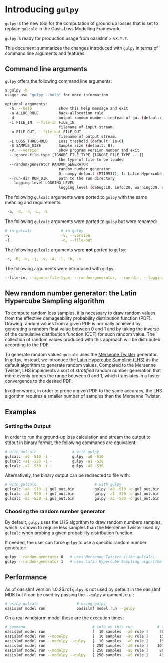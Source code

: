 # Introducing `gulpy`

`gulpy` is the new tool for the computation of ground up losses that is set to replace `gulcalc` in the 
Oasis Loss Modelling Framework.

`gulpy` is ready for production usage from oasislmf > v`X.Y.Z`.

This document summarizes the changes introduced with `gulpy` in terms of command line arguments and features.

## Command line arguments
`gulpy` offers the following command line arguments:
```bash
$ gulpy -h
usage: use "gulpy --help" for more information

optional arguments:
  -h, --help            show this help message and exit
  -a ALLOC_RULE         back-allocation rule
  -d                    output random numbers instead of gul (default: False).
  -i FILE_IN, --file-in FILE_IN
                        filename of input stream.
  -o FILE_OUT, --file-out FILE_OUT
                        filename of output stream.
  -L LOSS_THRESHOLD     Loss treshold (default: 1e-6)
  -S SAMPLE_SIZE        Sample size (default: 0).
  -V, --version         show program version number and exit
  --ignore-file-type [IGNORE_FILE_TYPE [IGNORE_FILE_TYPE ...]]
                        the type of file to be loaded
  --random-generator RANDOM_GENERATOR
                        random number generator
                        0: numpy default (MT19937), 1: Latin Hypercube. Default: 1.
  --run-dir RUN_DIR     path to the run directory
  --logging-level LOGGING_LEVEL
                        logging level (debug:10, info:20, warning:30, error:40, critical:50). Default: 30.

```

The following `gulcalc` arguments were ported to `gulpy` with the same meaning and requirements:
```bash
 -a, -d, -h, -L, -S
```
The following `gulcalc` arguments were ported to `gulpy` but were renamed:
```bash
# in gulcalc             # in gulpy
-v                       -V, --version
-i                       -o, --file-out
```
The following `gulcalc` arguments were **not** ported to `gulpy`:
```bash
-r, -R, -c, -j, -s, -A, -l, -b, -v
```

The following arguments were introduced with `gulpy`:
```bash
--file-in, --ignore-file-type, --random-generator, --run-dir, --logging-level
```

## New random number generator: the Latin Hypercube Sampling algorithm
To compute random loss samples, it is necessary to draw random values from the effective damageability probability distribution function (PDF).
Drawing random values from a given PDF is normally achieved by generating a random float value between 0 and 1 and by taking the inverse of the cumulative
distribution function (CDF) for such random value. The collection of random values produced with this approach will be distributed according to the PDF.

To generate random values `gulcalc` uses the [Mersenne Twister](https://en.wikipedia.org/wiki/Mersenne_Twister) generator. In `gulpy`, instead, we introduce the [Latin Hypercube Sampling (LHS)](https://en.wikipedia.org/wiki/Latin_hypercube_sampling)  as the default algorithm to generate random values.
Compared to the Mersenne Twister, LHS implements a sort of *stratified* random number generation that more evenly probes the range between 0 and 1, which translates in a faster convergence to the desired PDF. 

In other words, in order to probe a given PDF to the same accuracy, the LHS algorithm requires a smaller number of samples than the Mersenne Twister.


## Examples
### Setting the Output
In order to run the ground-up loss calculation and stream the output to stdout in binary format, the following commands are equivalent:
```bash
# with gulcalc                # with gulpy
gulcalc -a0 -S10 -i -         gulpy -a0 -S10
gulcalc -a1 -S20 -i -         gulpy -a1 -S20
gulcalc -a2 -S30 -i -         gulpy -a2 -S30
```
Alternatively, the binary output can be redirected to file with:
```bash
# with gulcalc                          # with gulpy                          # with gulpy [alternative]
gulcalc -a0 -S10 -i gul_out.bin         gulpy -a0 -S10 -o gul_out.bin         gulpy -a0 -S10 --file-out gul_out.bin
gulcalc -a1 -S20 -i gul_out.bin         gulpy -a1 -S20 -o gul_out.bin         gulpy -a1 -S20 --file-out gul_out.bin
gulcalc -a2 -S30 -i gul_out.bin         gulpy -a2 -S30 -o gul_out.bin         gulpy -a2 -S30 --file-out gul_out.bin
```

### Choosing the random number generator
By default, `gulpy` uses the LHS algorithm to draw random numbers samples, which is shown to require less samples than the Mersenne Twister used by `gulcalc` when probing a given probability distribution function. 

If needed, the user can force `gulpy` to use a specific random number generator:
```bash
gulpy --random-generator 0   # uses Mersenne Twister (like gulcalc)
gulpy --random-generator 1   # uses Latin Hypercube Sampling algorithm (new in gulpy)
```


## Performance
As of oasislmf version 1.0.26.rc1 `gulpy` is not used by default in the oasislmf MDK but it can be used by passing the `--gulpy` argument, e.g.:

```bash
# using gulcalc                 # using gulpy
oasislmf model run              oasislmf model run --gulpy
```

On a real windstorm model these are the execution times:

```bash
# command                              # info on this run           # total execution time     # uses                 # speedup
oasislmf model run                     [  10 samples  -a0 rule ]     3634 sec ~ 1h             getmodel + gulcalc     1.0x      [baseline for  10 samples]
oasislmf model run --modelpy           [  10 samples  -a0 rule ]     1544 sec ~ 25 min         modelpy  + gulcalc     2.4x
oasislmf model run --modelpy --gulpy   [  10 samples  -a0 rule ]     1508 sec ~ 25 min         modelpy  + gulpy       2.4x
oasislmf model run                     [ 250 samples  -a0 rule ]    10710 sec ~ 3h             getmodel + gulcalc     1.0x      [baseline for 250 samples]
oasislmf model run --modelpy           [ 250 samples  -a0 rule ]     8617 sec ~ 2h 23 min      modelpy  + gulcalc     1.2x
oasislmf model run --modelpy --gulpy   [ 250 samples  -a0 rule ]     4969 sec ~ 1h 23 min      modelpy  + gulpy       2.2x
```
